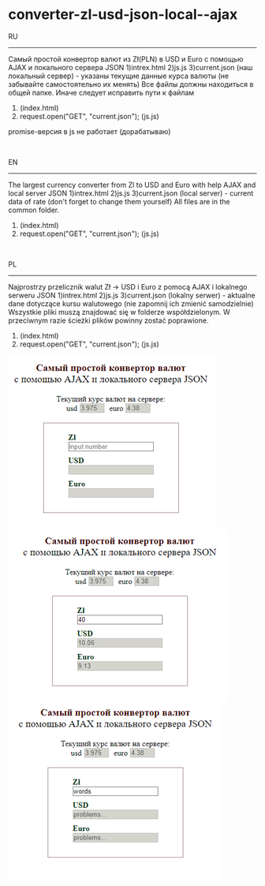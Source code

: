 # converter-zl-usd-json-local--ajax
RU

---

Самый простой конвертор валют из Zł(PLN) в USD и Euro с помощью AJAX и локального сервера JSON
1)intrex.html 
2)js.js
3)current.json (наш локальный сервер) - указаны текущие данные курса валюты (не забывайте самостоятельно их менять)
Все файлы должны находиться в общей папке. Иначе следует исправить пути к файлам
 1. <script src="js.js"></script> (index.html)
 2. request.open("GET", "current.json"); (js.js)

 promise-версия в js не работает (дорабатываю)

<br/>

EN

---

The largest currency converter from Zl to USD and Euro with help AJAX and local server JSON
1)intrex.html 
2)js.js
3)current.json (local server) - current data of rate (don't forget to change them yourself)
All files are in the common folder.
 1. <script src="js.js"></script> (index.html)
 2. request.open("GET", "current.json"); (js.js)

<br/>

PL

---

Najprostrzy przelicznik walut Zł -> USD i Euro z pomocą AJAX i lokalnego serweru JSON
1)intrex.html 
2)js.js
3)current.json (lokalny serwer) - aktualne dane dotyczące kursu walutowego (nie zapomnij ich zmienić samodzielnie)
Wszystkie pliki muszą znajdować się w folderze współdzielonym. W przeciwnym razie ścieżki plików powinny zostać poprawione.
 1. <script src="js.js"></script> (index.html)
 2. request.open("GET", "current.json"); (js.js)

![alt text](./1.png) 
![alt text](./2.png) 
![alt text](./3.png) 